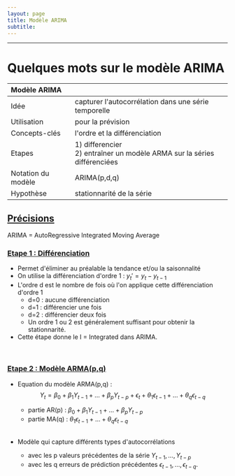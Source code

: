 ```yaml
---
layout: page
title: Modèle ARIMA
subtitle: 
---
```


---

# Quelques mots sur le modèle ARIMA

|Modèle ARIMA||
|:-----------------|:------------------------------------------------------------------------------------------|
|Idée              |capturer l'autocorrélation dans une série temporelle                                        |
|Utilisation       |pour la prévision                                                                                  |
|Concepts-clés     |l'ordre et la différenciation                                                              |
|Etapes            |1) differencier <br/> 2) entraîner un modèle ARMA sur la séries différenciées              |
|Notation du modèle|ARIMA(p,d,q)                                                                               |
|Hypothèse         |stationnarité de la série                                                                   |

## <u>Précisions</u>

ARIMA = AutoRegressive Integrated Moving Average

### <u>Etape 1 : Différenciation</u>
* Permet d'éliminer au préalable la tendance et/ou la saisonnalité
* On utilise la différenciation d'ordre 1 : $y_t' = y_t - y_{t-1}$
* L'ordre d est le nombre de fois où l'on applique cette différenciation d'ordre 1
    * d=0 : aucune différenciation
    * d=1 : différencier une fois
    * d=2 : différencier deux fois
    * Un ordre 1 ou 2 est généralement suffisant pour obtenir la stationnarité.
* Cette étape donne le I = Integrated dans ARIMA. 
<br/>

### <u>Etape 2 : Modèle ARMA(p,q)</u>

* Equation du modèle ARMA(p,q) : 
$$Y_t = \beta_0 + \beta_1 Y_{t-1} + \dots + \beta_p Y_{t-p} + \epsilon_t + \theta_1 \epsilon_{t-1} + \dots + \theta_q \epsilon_{t-q}$$ 
    * partie AR(p) : $\beta_0 + \beta_1 Y_{t-1} + \dots + \beta_p Y_{t-p}$ 
    * partie MA(q) : $\theta_1 \epsilon_{t-1} + \dots + \theta_q \epsilon_{t-q}$ <br/><br/>
    
* Modèle qui capture différents types d'autocorrélations 
    * avec les p valeurs précédentes de la série $Y_{t-1}, \dots, Y_{t-p}$ 
    * avec les q erreurs de prédiction précédentes $\epsilon_{t-1}, \dots, \epsilon_{t-q}$. 

